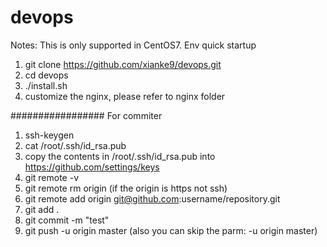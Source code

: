 # devops

Notes: This is only supported in CentOS7.
Env quick startup
1. git clone https://github.com/xianke9/devops.git
2. cd devops
3. ./install.sh
4. customize the nginx, please refer to nginx folder

#################
For commiter
1. ssh-keygen
2. cat /root/.ssh/id_rsa.pub
3. copy the contents in /root/.ssh/id_rsa.pub into https://github.com/settings/keys
4. git remote -v
5. git remote rm origin (if the origin is https not ssh)
6. git remote add origin git@github.com:username/repository.git
7. git add .
8. git commit -m "test"
9. git push -u origin master (also you can skip the parm: -u origin master)

